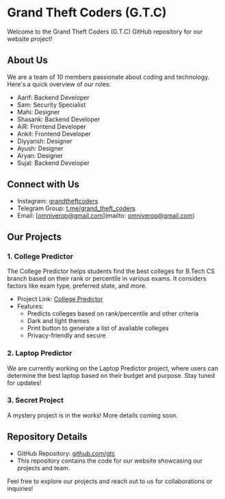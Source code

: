 # Grand Theft Coders (G.T.C)

Welcome to the Grand Theft Coders (G.T.C) GitHub repository for our website project!

## About Us

We are a team of 10 members passionate about coding and technology. Here's a quick overview of our roles:

- Aarif: Backend Developer
- Sam: Security Specialist
- Mahi: Designer
- Shasank: Backend Developer
- AiR: Frontend Developer
- Ankit: Frontend Developer
- Diyyansh: Designer
- Ayush: Designer
- Aryan: Designer
- Sujal: Backend Developer

## Connect with Us

- Instagram: [grandtheftcoders](https://instagram.com/grandtheftcoders)
- Telegram Group: [t.me/grand_theft_coders](https://t.me/grand_theft_coders)
- Email: [omniverop@gmail.com](mailto: omniverop@gmail.com)

## Our Projects

### 1. College Predictor
The College Predictor helps students find the best colleges for B.Tech CS branch based on their rank or percentile in various exams. It considers factors like exam type, preferred state, and more.

- Project Link: [College Predictor](https://college-predictor.netlify.app)
- Features:
  - Predicts colleges based on rank/percentile and other criteria
  - Dark and light themes
  - Print button to generate a list of available colleges
  - Privacy-friendly and secure

### 2. Laptop Predictor
We are currently working on the Laptop Predictor project, where users can determine the best laptop based on their budget and purpose. Stay tuned for updates!

### 3. Secret Project
A mystery project is in the works! More details coming soon.

## Repository Details

- GitHub Repository: [github.com/gtc](https://github.com/kartik2005221/gtc)
- This repository contains the code for our website showcasing our projects and team.

Feel free to explore our projects and reach out to us for collaborations or inquiries!
